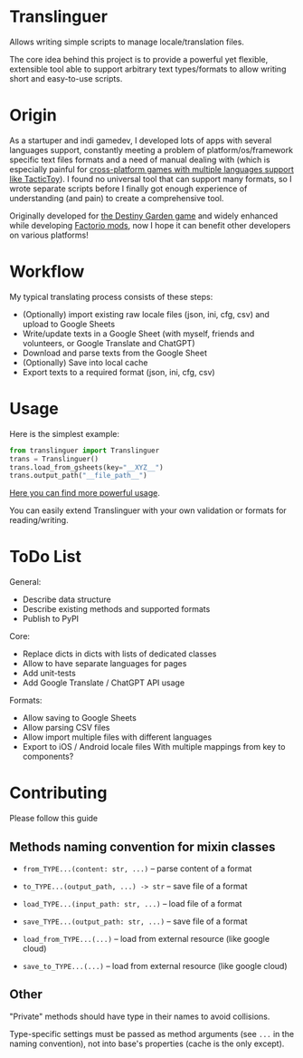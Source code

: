 # Translinguer
Allows writing simple scripts to manage locale/translation files.

The core idea behind this project is to provide a powerful yet flexible, extensible tool able to support arbitrary text types/formats to allow writing short and easy-to-use scripts.

# Origin
As a startuper and indi gamedev, I developed lots of apps with several languages support, constantly meeting a problem of platform/os/framework specific text files formats and a need of manual dealing with (which is especially painful for [cross-platform games with multiple languages support like TacticToy](https://www.aivanf.com/en/tactictoy)). I found no universal tool that can support many formats, so I wrote separate scripts before I finally got enough experience of understanding (and pain) to create a comprehensive tool.

Originally developed for [the Destiny Garden game](https://www.aivanf.com/en/destiny-garden-1) and widely enhanced while developing [Factorio mods](https://mods.factorio.com/user/AivanF), now I hope it can benefit other developers on various platforms!


# Workflow
My typical translating process consists of these steps:

- (Optionally) import existing raw locale files (json, ini, cfg, csv) and upload to Google Sheets
- Write/update texts in a Google Sheet (with myself, friends and volunteers, or Google Translate and ChatGPT)
- Download and parse texts from the Google Sheet
- (Optionally) Save into local cache
- Export texts to a required format (json, ini, cfg, csv)

# Usage
Here is the simplest example:
```py
from translinguer import Translinguer
trans = Translinguer()
trans.load_from_gsheets(key="__XYZ__")
trans.output_path("__file_path__")
```

[Here you can find more powerful usage](https://github.com/AivanF/factorio-Mining-Drones-Remastered/blob/main/scripts/locales.py).

You can easily extend Translinguer with your own validation or formats for reading/writing.


# ToDo List
General:
- Describe data structure
- Describe existing methods and supported formats
- Publish to PyPI

Core:
- Replace dicts in dicts with lists of dedicated classes
- Allow to have separate languages for pages
- Add unit-tests
- Add Google Translate / ChatGPT API usage

Formats:
- Allow saving to Google Sheets
- Allow parsing CSV files
- Allow import multiple files with different languages
- Export to iOS / Android locale files
  With multiple mappings from key to components?


# Contributing
Please follow this guide

## Methods naming convention for mixin classes
- `from_TYPE...(content: str, ...)` – parse content of a format
- `to_TYPE...(output_path, ...) -> str` – save file of a format

- `load_TYPE...(input_path: str, ...)` – load file of a format
- `save_TYPE...(output_path: str, ...)` – save file of a format

- `load_from_TYPE...(...)` – load from external resource (like google cloud)
- `save_to_TYPE...(...)` – load from external resource (like google cloud)

## Other
"Private" methods should have type in their names to avoid collisions.

Type-specific settings must be passed as method arguments (see `...` in the naming convention), not into base's properties (cache is the only except).
